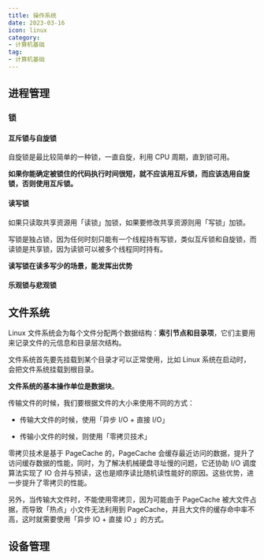 ```yaml
---
title: 操作系统
date: 2023-03-16
icon: linux
category:
- 计算机基础
tag:
- 计算机基础
---
```






## 进程管理

### 锁

#### 互斥锁与自旋锁

自旋锁是最比较简单的一种锁，一直自旋，利用 CPU 周期，直到锁可用。

**如果你能确定被锁住的代码执行时间很短，就不应该用互斥锁，而应该选用自旋锁，否则使用互斥锁。**

#### 读写锁

如果只读取共享资源用「读锁」加锁，如果要修改共享资源则用「写锁」加锁。

写锁是独占锁，因为任何时刻只能有一个线程持有写锁，类似互斥锁和自旋锁，而读锁是共享锁，因为读锁可以被多个线程同时持有。

**读写锁在读多写少的场景，能发挥出优势**

#### 乐观锁与悲观锁



## 文件系统

Linux 文件系统会为每个文件分配两个数据结构：**索引节点和目录项**，它们主要用来记录文件的元信息和目录层次结构。

文件系统首先要先挂载到某个目录才可以正常使用，比如 Linux 系统在启动时，会把文件系统挂载到根目录。

**文件系统的基本操作单位是数据块**。

传输文件的时候，我们要根据文件的大小来使用不同的方式：

- 传输大文件的时候，使用「异步 I/O + 直接 I/O」

- 传输小文件的时候，则使用「零拷贝技术」

零拷贝技术是基于 PageCache 的，PageCache 会缓存最近访问的数据，提升了访问缓存数据的性能，同时，为了解决机械硬盘寻址慢的问题，它还协助 I/O 调度算法实现了 IO 合并与预读，这也是顺序读比随机读性能好的原因。这些优势，进一步提升了零拷贝的性能。

另外，当传输大文件时，不能使用零拷贝，因为可能由于 PageCache 被大文件占据，而导致「热点」小文件无法利用到 PageCache，并且大文件的缓存命中率不高，这时就需要使用「异步 IO + 直接 IO 」的方式。

## 设备管理
